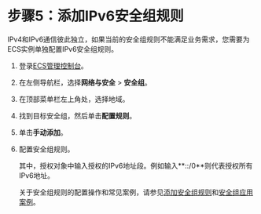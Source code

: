 # 步骤5：添加IPv6安全组规则

IPv4和IPv6通信彼此独立，如果当前的安全组规则不能满足业务需求，您需要为ECS实例单独配置IPv6安全组规则。

1.  登录[ECS管理控制台](https://ecs.console.aliyun.com)。

2.  在左侧导航栏，选择**网络与安全** \> **安全组**。

3.  在顶部菜单栏左上角处，选择地域。

4.  找到目标安全组，然后单击**配置规则**。

5.  单击**手动添加**。

6.  配置安全组规则。

    其中，授权对象中输入授权的IPv6地址段。例如输入**::/0**则代表授权所有IPv6地址。

    关于安全组规则的配置操作和常见案例，请参见[添加安全组规则](/intl.zh-CN/安全/安全组/添加安全组规则.md)和[安全组应用案例](/intl.zh-CN/安全/安全组/安全组应用案例.md)。


